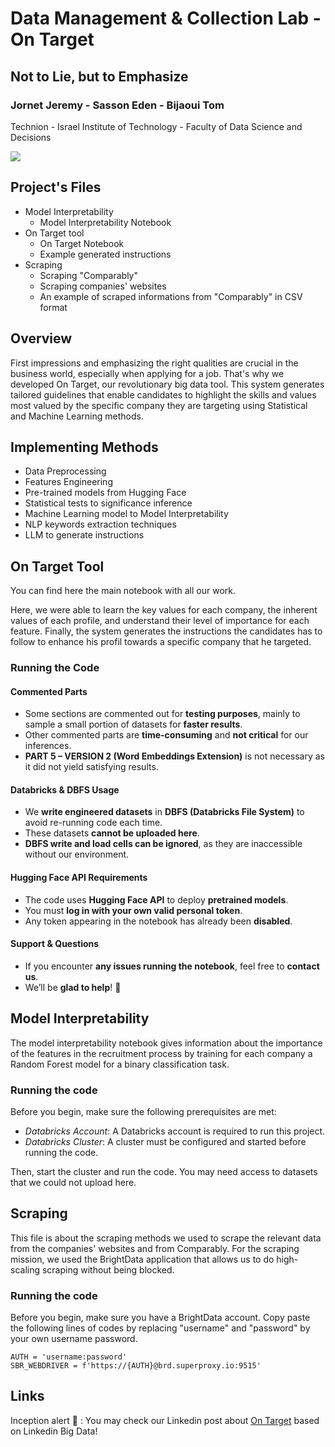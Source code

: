 # Data Management & Collection Lab - On Target 

## Not to Lie, but to Emphasize

### Jornet Jeremy - Sasson Eden - Bijaoui Tom

Technion - Israel Institute of Technology - Faculty of Data Science and Decisions

![](https://upload.wikimedia.org/wikipedia/commons/b/b7/Technion_logo.svg)


## Project's Files

* Model Interpretability
    * Model Interpretability Notebook
* On Target tool
    * On Target Notebook
    * Example generated instructions
* Scraping
    * Scraping "Comparably"
    * Scraping companies' websites
    * An example of scraped informations from "Comparably" in CSV format


## Overview
First impressions and emphasizing the right qualities are crucial in the business world, especially when applying for a job. That's why we developed On Target, our revolutionary big data tool. This system generates tailored guidelines that enable candidates to highlight the skills and values most valued by the specific company they are targeting using Statistical and Machine Learning methods.

## Implementing Methods
* Data Preprocessing
* Features Engineering
* Pre-trained models from Hugging Face
* Statistical tests to significance inference
* Machine Learning model to Model Interpretability
* NLP keywords extraction techniques
* LLM to generate instructions

## On Target Tool
You can find here the main notebook with all our work. 

Here, we were able to learn the key values for each company, the inherent values of each profile, and understand their level of importance for each feature. Finally, the system generates the instructions the candidates has to follow to enhance his profil towards a specific company that he targeted.

### Running the Code

#### Commented Parts
- Some sections are commented out for **testing purposes**, mainly to sample a small portion of datasets for **faster results**.
- Other commented parts are **time-consuming** and **not critical** for our inferences.
- **PART 5 – VERSION 2 (Word Embeddings Extension)** is not necessary as it did not yield satisfying results.

#### Databricks & DBFS Usage
- We **write engineered datasets** in **DBFS (Databricks File System)** to avoid re-running code each time.
- These datasets **cannot be uploaded here**.
- **DBFS write and load cells can be ignored**, as they are inaccessible without our environment.

#### Hugging Face API Requirements
- The code uses **Hugging Face API** to deploy **pretrained models**.
- You must **log in with your own valid personal token**.
- Any token appearing in the notebook has already been **disabled**.

#### Support & Questions
- If you encounter **any issues running the notebook**, feel free to **contact us**.
- We’ll be **glad to help**! 🎯


## Model Interpretability
The model interpretability notebook gives information about the importance of the features in the recruitment process by training for each company a Random Forest model for a binary classification task.

### Running the code
Before you begin, make sure the following prerequisites are met:

* _Databricks Account_: A Databricks account is required to run this project.
* _Databricks Cluster_: A cluster must be configured and started before running the code.

Then, start the cluster and run the code. You may need access to datasets that we could not upload here. 

## Scraping 
This file is about the scraping methods we used to scrape the relevant data from the companies' websites and from Comparably. For the scraping mission, we used the BrightData application that allows us to do high-scaling scraping without being blocked. 

### Running the code
Before you begin, make sure you have a BrightData account. Copy paste the following lines of codes by replacing "username" and "password" by your own username password.

``` 
AUTH = 'username:password'
SBR_WEBDRIVER = f'https://{AUTH}@brd.superproxy.io:9515'
```

## Links

Inception alert 🚨 : You may check our Linkedin post about [On Target](https://www.linkedin.com/posts/tom-bijaoui-2799402ab_machinelearning-bigdata-nlp-activity-7293316200053248000-um9R?utm_source=share&utm_medium=member_ios&rcm=ACoAAEq2IX0Bx9yjkh8KcKEaqRrj5e5HWYojE1c) based on Linkedin Big Data!
